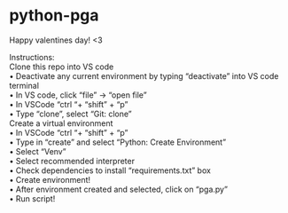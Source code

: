 # python-pga
Happy valentines day! <3   

Instructions:  
Clone this repo into VS code  
•	Deactivate any current environment by typing “deactivate” into VS code terminal  
•	In VS code, click “file” -> “open file”  
•	In VSCode “ctrl “+ “shift” + “p”  
•	Type “clone”, select “Git: clone”  
Create a virtual environment  
•	In VSCode “ctrl “+ “shift” + “p”  
•	Type in “create” and select “Python: Create Environment”  
•	Select “Venv”  
•	Select recommended interpreter  
•	Check dependencies to install “requirements.txt” box  
•	Create environment!  
•	After environment created and selected, click on “pga.py”  
•	Run script!  